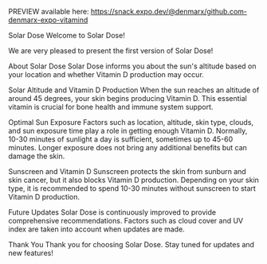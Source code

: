 PREVIEW available here:
https://snack.expo.dev/@denmarx/github.com-denmarx-expo-vitamind

Solar Dose
Welcome to Solar Dose!

We are very pleased to present the first version of Solar Dose!

About Solar Dose
Solar Dose informs you about the sun's altitude based on your location and whether Vitamin D production may occur.

Solar Altitude and Vitamin D Production
When the sun reaches an altitude of around 45 degrees, your skin begins producing Vitamin D. This essential vitamin is crucial for bone health and immune system support.

Optimal Sun Exposure
Factors such as location, altitude, skin type, clouds, and sun exposure time play a role in getting enough Vitamin D. Normally, 10-30 minutes of sunlight a day is sufficient, sometimes up to 45-60 minutes. Longer exposure does not bring any additional benefits but can damage the skin.

Sunscreen and Vitamin D
Sunscreen protects the skin from sunburn and skin cancer, but it also blocks Vitamin D production. Depending on your skin type, it is recommended to spend 10-30 minutes without sunscreen to start Vitamin D production.

Future Updates
Solar Dose is continuously improved to provide comprehensive recommendations. Factors such as cloud cover and UV index are taken into account when updates are made.

Thank You
Thank you for choosing Solar Dose. Stay tuned for updates and new features!
